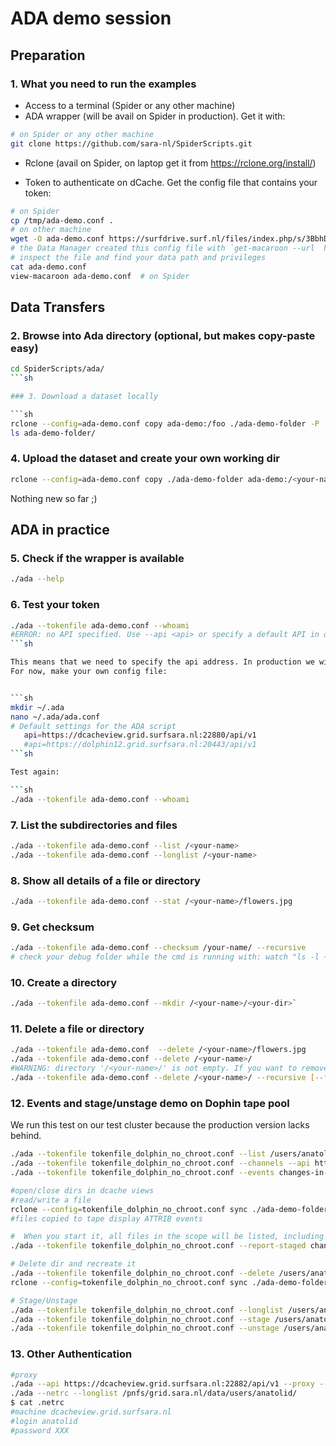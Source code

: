 # ADA demo session

## Preparation

### 1. What you need to run the examples

- Access to a terminal (Spider or any other machine)
- ADA wrapper (will be avail on Spider in production). Get it with:

```sh
# on Spider or any other machine
git clone https://github.com/sara-nl/SpiderScripts.git
```
- Rclone (avail on Spider, on laptop get it from https://rclone.org/install/)

- Token to authenticate on dCache. Get the config file that contains your token:

```sh
# on Spider
cp /tmp/ada-demo.conf .
# on other machine
wget -O ada-demo.conf https://surfdrive.surf.nl/files/index.php/s/3BbhD2eluhOEKGF/download
# the Data Manager created this config file with `get-macaroon --url  https://webdav.grid.surfsara.nl:2880/pnfs/grid.sara.nl/data/users/anatolid/disk/ada-demo/ --duration P7D --chroot --user anatolid --permissions DOWNLOAD,UPLOAD,DELETE,MANAGE,LIST,READ_METADATA,UPDATE_METADATA --output rclone ada-demo`
# inspect the file and find your data path and privileges
cat ada-demo.conf
view-macaroon ada-demo.conf  # on Spider
```

## Data Transfers

### 2. Browse into Ada directory (optional, but makes copy-paste easy)

```sh
cd SpiderScripts/ada/
```sh

### 3. Download a dataset locally

```sh
rclone --config=ada-demo.conf copy ada-demo:/foo ./ada-demo-folder -P
ls ada-demo-folder/
```

### 4. Upload the dataset and create your own working dir

```sh
rclone --config=ada-demo.conf copy ./ada-demo-folder ada-demo:/<your-name> -P
```

Nothing new so far ;)

## ADA in practice

### 5. Check if the wrapper is available

```sh
./ada --help
```

### 6. Test your token

```sh
./ada --tokenfile ada-demo.conf --whoami
#ERROR: no API specified. Use --api <api> or specify a default API in one of the configuration files (/etc/ada.conf /home/<username>/.ada/ada.conf).
```sh

This means that we need to specify the api address. In production we will have a default config file in /etc/ada.conf for such settings.
For now, make your own config file:


```sh
mkdir ~/.ada
nano ~/.ada/ada.conf
# Default settings for the ADA script
   api=https://dcacheview.grid.surfsara.nl:22880/api/v1
   #api=https://dolphin12.grid.surfsara.nl:20443/api/v1
```sh

Test again:

```sh
./ada --tokenfile ada-demo.conf --whoami
```

### 7. List the subdirectories and files

```sh
./ada --tokenfile ada-demo.conf --list /<your-name>
./ada --tokenfile ada-demo.conf --longlist /<your-name>
```

### 8. Show all details of a file or directory

```sh
./ada --tokenfile ada-demo.conf --stat /<your-name>/flowers.jpg
```

### 9. Get checksum

```sh
./ada --tokenfile ada-demo.conf --checksum /your-name/ --recursive
# check your debug folder while the cmd is running with: watch "ls -l ~/.ada/headers/"
```

### 10. Create a directory

```sh
./ada --tokenfile ada-demo.conf --mkdir /<your-name>/<your-dir>`
```

### 11. Delete a file or directory

```sh
./ada --tokenfile ada-demo.conf  --delete /<your-name>/flowers.jpg
./ada --tokenfile ada-demo.conf --delete /<your-name>/
#WARNING: directory '/<your-name>/' is not empty. If you want to remove it and its contents, you can add the --recursive argument.
./ada --tokenfile ada-demo.conf --delete /<your-name>/ --recursive [--force]
```

### 12. Events and stage/unstage demo on Dophin tape pool 

We run this test on our test cluster because the production version lacks behind.

```sh
./ada --tokenfile tokenfile_dolphin_no_chroot.conf --list /users/anatolid/ --api https://dolphin12.grid.surfsara.nl:20443/api/v1
./ada --tokenfile tokenfile_dolphin_no_chroot.conf --channels --api https://dolphin12.grid.surfsara.nl:20443/api/v1
./ada --tokenfile tokenfile_dolphin_no_chroot.conf --events changes-in-tape /users/anatolid/tape --recursive --api https://dolphin12.grid.surfsara.nl:20443/api/v1

#open/close dirs in dcache views
#read/write a file
rclone --config=tokenfile_dolphin_no_chroot.conf sync ./ada-demo-folder tokenfile_dolphin_no_chroot:/users/anatolid/tape/natalie/ -P
#files copied to tape display ATTRIB events

#  When you start it, all files in the scope will be listed, including their locality and QoS
./ada --tokenfile tokenfile_dolphin_no_chroot.conf --report-staged changes-in-qos-tape /users/anatolid/tape --recursive --api https://dolphin12.grid.surfsara.nl:20443/api/v1

# Delete dir and recreate it
./ada --tokenfile tokenfile_dolphin_no_chroot.conf --delete /users/anatolid/tape/natalie/ --recursive --api https://dolphin12.grid.surfsara.nl:20443/api/v1
rclone --config=tokenfile_dolphin_no_chroot.conf sync ./ada-demo-folder tokenfile_dolphin_no_chroot:/users/anatolid/tape/natalie/ -P

# Stage/Unstage
./ada --tokenfile tokenfile_dolphin_no_chroot.conf --longlist /users/anatolid/tape/natalie/flowers.jpg --api https://dolphin12.grid.surfsara.nl:20443/api/v1
./ada --tokenfile tokenfile_dolphin_no_chroot.conf --stage /users/anatolid/tape/natalie/flowers.jpg --api https://dolphin12.grid.surfsara.nl:20443/api/v1
./ada --tokenfile tokenfile_dolphin_no_chroot.conf --unstage /users/anatolid/tape/natalie/flowers.jpg --api https://dolphin12.grid.surfsara.nl:20443/api/v1
```

### 13. Other Authentication

```sh
#proxy
./ada --api https://dcacheview.grid.surfsara.nl:22882/api/v1 --proxy --longlist /pnfs/grid.sara.nl/data/projects.nl/tropomi/natalie/
./ada --netrc --longlist /pnfs/grid.sara.nl/data/users/anatolid/
$ cat .netrc
#machine dcacheview.grid.surfsara.nl
#login anatolid
#password XXX
```
